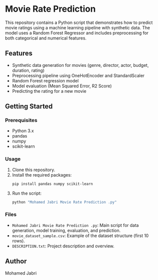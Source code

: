 # Movie Rate Prediction

This repository contains a Python script that demonstrates how to predict movie ratings using a machine learning pipeline with synthetic data. The model uses a Random Forest Regressor and includes preprocessing for both categorical and numerical features.

## Features
- Synthetic data generation for movies (genre, director, actor, budget, duration, rating)
- Preprocessing pipeline using OneHotEncoder and StandardScaler
- Random Forest regression model
- Model evaluation (Mean Squared Error, R2 Score)
- Predicting the rating for a new movie

## Getting Started

### Prerequisites
- Python 3.x
- pandas
- numpy
- scikit-learn

### Usage
1. Clone this repository.
2. Install the required packages:
   ```bash
   pip install pandas numpy scikit-learn
   ```
3. Run the script:
   ```bash
   python "Mohamed Jabri Movie Rate Prediction .py"
   ```

### Files
- `Mohamed Jabri Movie Rate Prediction .py`: Main script for data generation, model training, evaluation, and prediction.
- `movie_dataset_sample.csv`: Example of the dataset structure (first 10 rows).
- `DESCRIPTION.txt`: Project description and overview.

## Author
Mohamed Jabri
